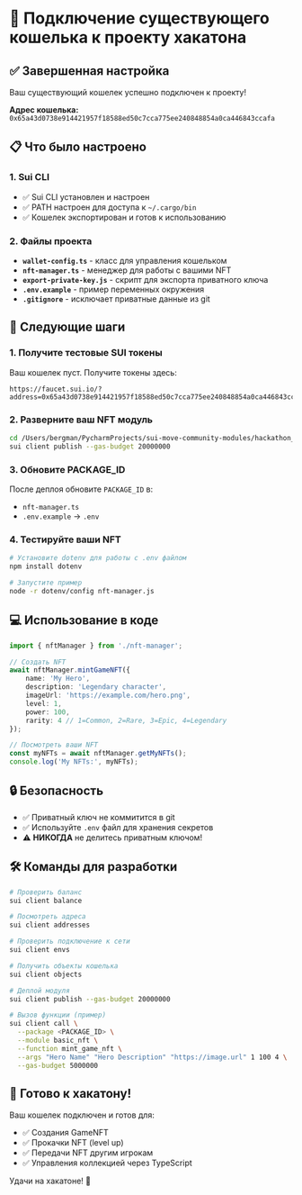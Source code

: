 # 🚀 Подключение существующего кошелька к проекту хакатона

## ✅ Завершенная настройка

Ваш существующий кошелек успешно подключен к проекту! 

**Адрес кошелька:** `0x65a43d0738e914421957f18588ed50c7cca775ee240848854a0ca446843ccafa`

## 📋 Что было настроено

### 1. Sui CLI
- ✅ Sui CLI установлен и настроен
- ✅ PATH настроен для доступа к `~/.cargo/bin`
- ✅ Кошелек экспортирован и готов к использованию

### 2. Файлы проекта
- **`wallet-config.ts`** - класс для управления кошельком
- **`nft-manager.ts`** - менеджер для работы с вашими NFT
- **`export-private-key.js`** - скрипт для экспорта приватного ключа
- **`.env.example`** - пример переменных окружения
- **`.gitignore`** - исключает приватные данные из git

## 🔧 Следующие шаги

### 1. Получите тестовые SUI токены
Ваш кошелек пуст. Получите токены здесь:
```
https://faucet.sui.io/?address=0x65a43d0738e914421957f18588ed50c7cca775ee240848854a0ca446843ccafa
```

### 2. Разверните ваш NFT модуль
```bash
cd /Users/bergman/PycharmProjects/sui-move-community-modules/hackathon_prep
sui client publish --gas-budget 20000000
```

### 3. Обновите PACKAGE_ID
После деплоя обновите `PACKAGE_ID` в:
- `nft-manager.ts` 
- `.env.example` → `.env`

### 4. Тестируйте ваши NFT
```bash
# Установите dotenv для работы с .env файлом
npm install dotenv

# Запустите пример
node -r dotenv/config nft-manager.js
```

## 💻 Использование в коде

```typescript
import { nftManager } from './nft-manager';

// Создать NFT
await nftManager.mintGameNFT({
    name: 'My Hero',
    description: 'Legendary character',
    imageUrl: 'https://example.com/hero.png',
    level: 1,
    power: 100,
    rarity: 4 // 1=Common, 2=Rare, 3=Epic, 4=Legendary
});

// Посмотреть ваши NFT
const myNFTs = await nftManager.getMyNFTs();
console.log('My NFTs:', myNFTs);
```

## 🔒 Безопасность

- ✅ Приватный ключ не коммитится в git
- ✅ Используйте `.env` файл для хранения секретов  
- ⚠️ **НИКОГДА** не делитесь приватным ключом!

## 🛠 Команды для разработки

```bash
# Проверить баланс
sui client balance

# Посмотреть адреса
sui client addresses

# Проверить подключение к сети
sui client envs

# Получить объекты кошелька
sui client objects

# Деплой модуля
sui client publish --gas-budget 20000000

# Вызов функции (пример)
sui client call \
  --package <PACKAGE_ID> \
  --module basic_nft \
  --function mint_game_nft \
  --args "Hero Name" "Hero Description" "https://image.url" 1 100 4 \
  --gas-budget 5000000
```

## 🎯 Готово к хакатону!

Ваш кошелек подключен и готов для:
- ✅ Создания GameNFT
- ✅ Прокачки NFT (level up)  
- ✅ Передачи NFT другим игрокам
- ✅ Управления коллекцией через TypeScript

Удачи на хакатоне! 🚀
